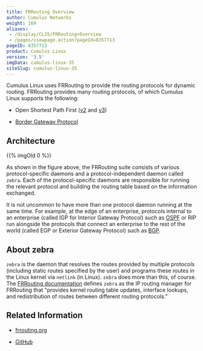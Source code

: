 ```yaml
---
title: FRRouting Overview
author: Cumulus Networks
weight: 169
aliases:
 - /display/CL35/FRRouting+Overview
 - /pages/viewpage.action?pageId=8357713
pageID: 8357713
product: Cumulus Linux
version: '3.5'
imgData: cumulus-linux-35
siteSlug: cumulus-linux-35
---
```

Cumulus Linux uses FRRouting to provide the routing protocols for
dynamic routing. FRRouting provides many routing protocols, of which
Cumulus Linux supports the following:

  - Open Shortest Path First
    ([v2](/version/cumulus-linux-35/Layer_3/Open_Shortest_Path_First_-_OSPF_-_Protocol)
    and
    [v3](/version/cumulus-linux-35/Layer_3/Open_Shortest_Path_First_v3_-_OSPFv3_-_Protocol))

  - [Border Gateway
    Protocol](/version/cumulus-linux-35/Layer_3/Border_Gateway_Protocol_-_BGP)

## <span>Architecture</span>

{{% imgOld 0 %}}

As shown in the figure above, the FRRouting suite consists of various
protocol-specific daemons and a protocol-independent daemon called
`zebra`. Each of the protocol-specific daemons are responsible for
running the relevant protocol and building the routing table based on
the information exchanged.

It is not uncommon to have more than one protocol daemon running at the
same time. For example, at the edge of an enterprise, protocols internal
to an enterprise (called IGP for Interior Gateway Protocol) such as
[OSPF](/version/cumulus-linux-35/Layer_3/Open_Shortest_Path_First_-_OSPF_-_Protocol)
or RIP run alongside the protocols that connect an enterprise to the
rest of the world (called EGP or Exterior Gateway Protocol) such as
[BGP](/version/cumulus-linux-35/Layer_3/Border_Gateway_Protocol_-_BGP).

## <span>About zebra</span>

`zebra` is the daemon that resolves the routes provided by multiple
protocols (including static routes specified by the user) and programs
these routes in the Linux kernel via `netlink` (in Linux). `zebra` does
more than this, of course. The [FRRouting
documentation](https://frrouting.org/user-guide/zebra.html) defines
`zebra` as the IP routing manager for FRRouting that "provides kernel
routing table updates, interface lookups, and redistribution of routes
between different routing protocols."

## <span>Related Information</span>

  - [frrouting.org](https://frrouting.org)

  - [GitHub](https://github.com/FRRouting/frr)
